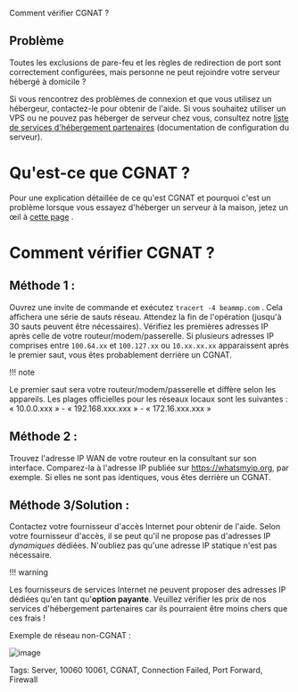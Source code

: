 Comment vérifier CGNAT ?

## Problème

Toutes les exclusions de pare-feu et les règles de redirection de port sont correctement configurées, mais personne ne peut rejoindre votre serveur hébergé à domicile ?

Si vous rencontrez des problèmes de connexion et que vous utilisez un hébergeur, contactez-le pour obtenir de l'aide. Si vous souhaitez utiliser un VPS ou ne pouvez pas héberger de serveur chez vous, consultez notre [liste de services d'hébergement partenaires](../../server/create-a-server/#partnered-hosting-services-paid) (documentation de configuration du serveur).

# Qu'est-ce que CGNAT ?

Pour une explication détaillée de ce qu'est CGNAT et pourquoi c'est un problème lorsque vous essayez d'héberger un serveur à la maison, jetez un œil à [cette page](https://en.wikipedia.org/wiki/Carrier-grade_NAT) .

# Comment vérifier CGNAT ?

## Méthode 1 :

Ouvrez une invite de commande et exécutez `tracert -4 beammp.com` . Cela affichera une série de sauts réseau. Attendez la fin de l'opération (jusqu'à 30 sauts peuvent être nécessaires). Vérifiez les premières adresses IP après celle de votre routeur/modem/passerelle. Si plusieurs adresses IP comprises entre `100.64.xx` et `100.127.xx` ou `10.xx.xx.xx` apparaissent après le premier saut, vous êtes probablement derrière un CGNAT.

!!! note

Le premier saut sera votre routeur/modem/passerelle et diffère selon les appareils.
Les plages officielles pour les réseaux locaux sont les suivantes : « 10.0.0.xxx » - « 192.168.xxx.xxx » - « 172.16.xxx.xxx »

## Méthode 2 :

Trouvez l'adresse IP WAN de votre routeur en la consultant sur son interface. Comparez-la à l'adresse IP publiée sur https://whatsmyip.org, par exemple. Si elles ne sont pas identiques, vous êtes derrière un CGNAT.

## Méthode 3/Solution :

Contactez votre fournisseur d'accès Internet pour obtenir de l'aide. Selon votre fournisseur d'accès, il se peut qu'il ne propose pas d'adresses IP *dynamiques* dédiées. N'oubliez pas qu'une adresse IP statique n'est pas nécessaire.

!!! warning

Les fournisseurs de services Internet ne peuvent proposer des adresses IP dédiées qu'en tant qu'**option payante**.
Veuillez vérifier les prix de nos services d'hébergement partenaires car ils pourraient être moins chers que ces frais !

Exemple de réseau non-CGNAT :

![image](https://github.com/user-attachments/assets/fee21a50-cbb0-4322-9c26-d9f04f88ae37)

Tags: Server, 10060 10061, CGNAT, Connection Failed, Port Forward, Firewall
